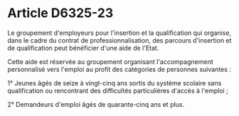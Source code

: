 # Article D6325-23

Le groupement d'employeurs pour l'insertion et la qualification qui organise, dans le cadre du contrat de professionnalisation, des parcours d'insertion et de qualification peut bénéficier d'une aide de l'Etat.

  
Cette aide est réservée au groupement organisant l'accompagnement personnalisé vers l'emploi au profit des catégories de personnes suivantes :

  
1° Jeunes âgés de seize à vingt-cinq ans sortis du système scolaire sans qualification ou rencontrant des difficultés particulières d'accès à l'emploi ;

  
2° Demandeurs d'emploi âgés de quarante-cinq ans et plus.